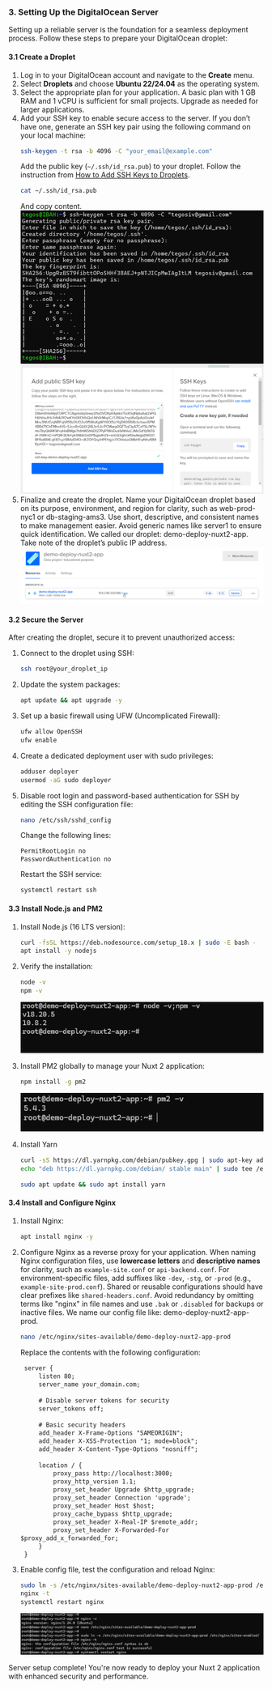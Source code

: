 ### 3. Setting Up the DigitalOcean Server

Setting up a reliable server is the foundation for a seamless deployment process. Follow these steps to prepare your
DigitalOcean droplet:

#### 3.1 Create a Droplet

1. Log in to your DigitalOcean account and navigate to the **Create** menu.
2. Select **Droplets** and choose **Ubuntu 22/24.04** as the operating system.
3. Select the appropriate plan for your application. A basic plan with 1 GB RAM and 1 vCPU is sufficient for small
   projects. Upgrade as needed for larger applications.
4. Add your SSH key to enable secure access to the server. If you don’t have one, generate an SSH key pair using the
   following command on your local machine:
   ```bash
   ssh-keygen -t rsa -b 4096 -C "your_email@example.com"
   ```
   Add the public key (`~/.ssh/id_rsa.pub`) to your droplet.
   Follow the instruction
   from <a href="https://docs.digitalocean.com/products/droplets/how-to/add-ssh-keys/" target="_blank">How to Add SSH
   Keys to Droplets</a>.
   ```bash
   cat ~/.ssh/id_rsa.pub
   ```
   And copy content.
   ![generate ssh key](assets/3-4-ssh-key-gen.png)
   ![add public ssh key](assets/3-4-ssh-add-ssh-key.png)
5. Finalize and create the droplet. Name your DigitalOcean droplet based on its purpose, environment, and region for
   clarity, such as web-prod-nyc1 or db-staging-ams3. Use short, descriptive, and consistent names to make management
   easier. Avoid generic names like server1 to ensure quick identification. We called our droplet:
   demo-deploy-nuxt2-app. Take note of the droplet’s public IP address.
   ![copy public ip](assets/3-5-droplet.png)

#### 3.2 Secure the Server

After creating the droplet, secure it to prevent unauthorized access:

1. Connect to the droplet using SSH:
   ```bash
   ssh root@your_droplet_ip
   ```
2. Update the system packages:
   ```bash
   apt update && apt upgrade -y
   ```
3. Set up a basic firewall using UFW (Uncomplicated Firewall):
   ```bash
   ufw allow OpenSSH
   ufw enable
   ```
4. Create a dedicated deployment user with sudo privileges:
   ```bash
   adduser deployer
   usermod -aG sudo deployer
   ```
5. Disable root login and password-based authentication for SSH by editing the SSH configuration file:
   ```bash
   nano /etc/ssh/sshd_config
   ```
   Change the following lines:
   ```
   PermitRootLogin no
   PasswordAuthentication no
   ```
   Restart the SSH service:
   ```bash
   systemctl restart ssh
   ```

#### 3.3 Install Node.js and PM2

1. Install Node.js (16 LTS version):
   ```bash
   curl -fsSL https://deb.nodesource.com/setup_18.x | sudo -E bash -
   apt install -y nodejs
   ```
2. Verify the installation:
   ```bash
   node -v
   npm -v
   ```
   ![node.js version](assets/3-3-2-node-version.png)
3. Install PM2 globally to manage your Nuxt 2 application:
   ```bash
   npm install -g pm2
   ```
   ![pm2 version](assets/3-3-pm2.png)

4. Install Yarn
   ```bash
   curl -sS https://dl.yarnpkg.com/debian/pubkey.gpg | sudo apt-key add -
   echo "deb https://dl.yarnpkg.com/debian/ stable main" | sudo tee /etc/apt/sources.list.d/yarn.list
   ```
   
   ```bash
   sudo apt update && sudo apt install yarn
   ```

#### 3.4 Install and Configure Nginx

1. Install Nginx:
   ```bash
   apt install nginx -y
   ```
2. Configure Nginx as a reverse proxy for your application. When naming Nginx configuration files, use **lowercase
   letters** and **descriptive names** for clarity, such as `example-site.conf` or `api-backend.conf`. For
   environment-specific files, add suffixes like `-dev`, `-stg`, or `-prod` (e.g., `example-site-prod.conf`). Shared or
   reusable configurations should have clear prefixes like `shared-headers.conf`. Avoid redundancy by omitting terms
   like "nginx" in file names and use `.bak` or `.disabled` for backups or inactive files. We name our config file like:
   demo-deploy-nuxt2-app-prod.
   ```bash
   nano /etc/nginx/sites-available/demo-deploy-nuxt2-app-prod
   ```

   Replace the contents with the following configuration:

   ```nginx
    server {
        listen 80;
        server_name your_domain.com;
        
        # Disable server tokens for security
        server_tokens off;
        
        # Basic security headers
        add_header X-Frame-Options "SAMEORIGIN";
        add_header X-XSS-Protection "1; mode=block";
        add_header X-Content-Type-Options "nosniff";
        
        location / {
            proxy_pass http://localhost:3000;
            proxy_http_version 1.1;
            proxy_set_header Upgrade $http_upgrade;
            proxy_set_header Connection 'upgrade';
            proxy_set_header Host $host;
            proxy_cache_bypass $http_upgrade;
            proxy_set_header X-Real-IP $remote_addr;
            proxy_set_header X-Forwarded-For $proxy_add_x_forwarded_for;
        }
    }
   ```
3. Enable config file, test the configuration and reload Nginx:
   ```bash
   sudo ln -s /etc/nginx/sites-available/demo-deploy-nuxt2-app-prod /etc/nginx/sites-enabled/
   nginx -t
   systemctl restart nginx
   ```
   ![Nginx configuration](assets/3-4-3-nginx-configuration.png)

Server setup complete! You're now ready to deploy your Nuxt 2 application with enhanced security and performance.
